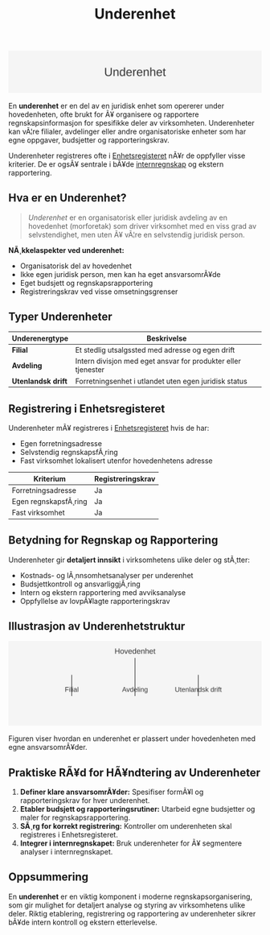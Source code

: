 ﻿---
title: "Underenhet"
meta_title: "Underenhet"
meta_description: '![Illustrasjon av Underenhet](underenhet-image.svg)'
slug: underenhet
type: blog
layout: pages/single
---

![Illustrasjon av Underenhet](underenhet-image.svg)

En **underenhet** er en del av en juridisk enhet som opererer under hovedenheten, ofte brukt for Ã¥ organisere og rapportere regnskapsinformasjon for spesifikke deler av virksomheten. Underenheter kan vÃ¦re filialer, avdelinger eller andre organisatoriske enheter som har egne oppgaver, budsjetter og rapporteringskrav.

Underenheter registreres ofte i [Enhetsregisteret](/blogs/regnskap/enhetsregisteret "Enhetsregisteret: Oversikt over enhetsregisteret i Norge") nÃ¥r de oppfyller visse kriterier. De er ogsÃ¥ sentrale i bÃ¥de [internregnskap](/blogs/regnskap/hva-er-internregnskap "Hva er Internregnskap? Guide til Intern Rapportering") og ekstern rapportering.

## Hva er en Underenhet?

> *Underenhet* er en organisatorisk eller juridisk avdeling av en hovedenhet (morforetak) som driver virksomhet med en viss grad av selvstendighet, men uten Ã¥ vÃ¦re en selvstendig juridisk person.

**NÃ¸kkelaspekter ved underenhet:**

* Organisatorisk del av hovedenhet
* Ikke egen juridisk person, men kan ha eget ansvarsomrÃ¥de
* Eget budsjett og regnskapsrapportering
* Registreringskrav ved visse omsetningsgrenser

## Typer Underenheter

| Underenergtype        | Beskrivelse                                                   |
|-----------------------|---------------------------------------------------------------|
| **Filial**            | Et stedlig utsalgssted med adresse og egen drift              |
| **Avdeling**          | Intern divisjon med eget ansvar for produkter eller tjenester |
| **Utenlandsk drift**  | Forretningsenhet i utlandet uten egen juridisk status         |

## Registrering i Enhetsregisteret

Underenheter mÃ¥ registreres i [Enhetsregisteret](/blogs/regnskap/enhetsregisteret "Enhetsregisteret: Oversikt over enhetsregisteret i Norge") hvis de har:

* Egen forretningsadresse
* Selvstendig regnskapsfÃ¸ring
* Fast virksomhet lokalisert utenfor hovedenhetens adresse

| Kriterium            | Registreringskrav                        |
|----------------------|------------------------------------------|
| Forretningsadresse   | Ja                                       |
| Egen regnskapsfÃ¸ring | Ja                                       |
| Fast virksomhet      | Ja                                       |

## Betydning for Regnskap og Rapportering

Underenheter gir **detaljert innsikt** i virksomhetens ulike deler og stÃ¸tter:

* Kostnads- og lÃ¸nnsomhetsanalyser per underenhet
* Budsjettkontroll og ansvarliggjÃ¸ring
* Intern og ekstern rapportering med avviksanalyse
* Oppfyllelse av lovpÃ¥lagte rapporteringskrav

## Illustrasjon av Underenhetstruktur

![Hierarki for Underenhet](underenhet-hierarki.svg)

Figuren viser hvordan en underenhet er plassert under hovedenheten med egne ansvarsomrÃ¥der.

## Praktiske RÃ¥d for HÃ¥ndtering av Underenheter

1. **Definer klare ansvarsomrÃ¥der:** Spesifiser formÃ¥l og rapporteringskrav for hver underenhet.
2. **Etabler budsjett og rapporteringsrutiner:** Utarbeid egne budsjetter og maler for regnskapsrapportering.
3. **SÃ¸rg for korrekt registrering:** Kontroller om underenheten skal registreres i Enhetsregisteret.
4. **Integrer i internregnskapet:** Bruk underenheter for Ã¥ segmentere analyser i internregnskapet.

## Oppsummering

En **underenhet** er en viktig komponent i moderne regnskapsorganisering, som gir mulighet for detaljert analyse og styring av virksomhetens ulike deler. Riktig etablering, registrering og rapportering av underenheter sikrer bÃ¥de intern kontroll og ekstern etterlevelse.


